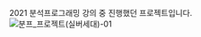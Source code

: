 2021 분석프로그래밍 강의 중 진행했던 프로젝트입니다.
![분프_프로젝트(실버세대)-01](https://user-images.githubusercontent.com/104400282/236856170-aa662a4f-07c2-41ca-b5ae-dca3d996209f.jpg)

